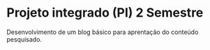 # Projeto integrado (PI) 2 Semestre
Desenvolvimento de um blog básico para aprentação do conteúdo pesquisado.